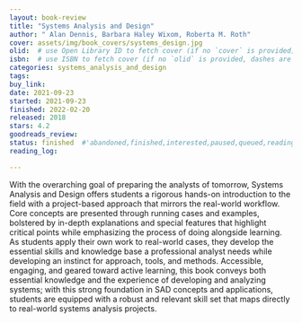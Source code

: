 ```yaml
---
layout: book-review
title: "Systems Analysis and Design"
author: " Alan Dennis, Barbara Haley Wixom, Roberta M. Roth"
cover: assets/img/book_covers/systems_design.jpg
olid:  # use Open Library ID to fetch cover (if no `cover` is provided)
isbn:  # use ISBN to fetch cover (if no `olid` is provided, dashes are optional)
categories: systems_analysis_and_design
tags: 
buy_link: 
date: 2021-09-23
started: 2021-09-23
finished: 2022-02-20
released: 2018
stars: 4.2
goodreads_review:
status: finished  #'abandoned,finished,interested,paused,queued,reading,reread'
reading_log:

---
```


With the overarching goal of preparing the analysts of tomorrow, Systems Analysis and Design offers students a rigorous hands-on introduction to the field with a project-based approach that mirrors the real-world workflow. Core concepts are presented through running cases and examples, bolstered by in-depth explanations and special features that highlight critical points while emphasizing the process of doing alongside learning. As students apply their own work to real-world cases, they develop the essential skills and knowledge base a professional analyst needs while developing an instinct for approach, tools, and methods. Accessible, engaging, and geared toward active learning, this book conveys both essential knowledge and the experience of developing and analyzing systems; with this strong foundation in SAD concepts and applications, students are equipped with a robust and relevant skill set that maps directly to real-world systems analysis projects.